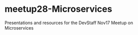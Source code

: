 # meetup28-Microservices
Presentations and resources for the DevStaff Nov17 Meetup on Microservices
